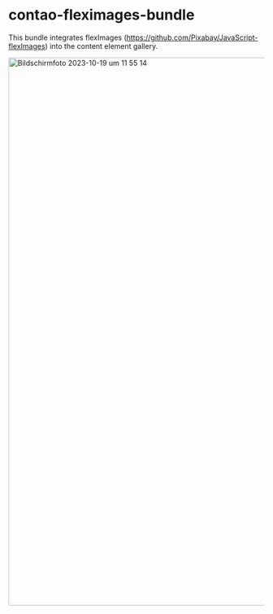 # contao-fleximages-bundle
This bundle integrates flexImages (https://github.com/Pixabay/JavaScript-flexImages) into the content element gallery.

<img width="1078" alt="Bildschirmfoto 2023-10-19 um 11 55 14" src="https://github.com/heimseiten/contao-fleximages-bundle/assets/6552484/8253dd76-e224-4048-bca0-5fb6b0417bf0">
